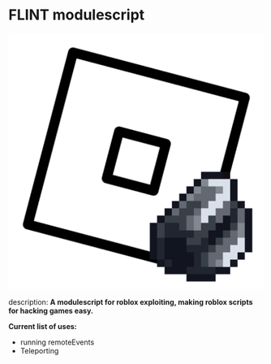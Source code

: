 # FLINT  modulescript

<img src="https://github.com/pre-afk/FLINT/blob/main/Icon.png?raw=true" alt="Icon.png"/>


description:
**A modulescript for roblox exploiting, making roblox scripts for hacking games easy.**


**Current list of uses:**
- running remoteEvents
- Teleporting

